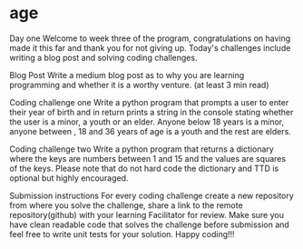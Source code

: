 # age
Day one
Welcome to week three of the program, congratulations on having made it this far and thank you for not giving up. Today's challenges include writing a blog post and solving coding challenges.

Blog Post
Write a medium blog post as to why you are learning programming and whether it is a worthy venture. (at least 3 min read)

Coding challenge one
Write a python program that prompts a user to enter their year of birth and in return prints a string in the console stating whether the user is a minor, a youth or an elder. Anyone below 18 years is a minor, anyone between , 18 and 36 years of age is a youth and the rest are elders.

Coding challenge two
Write a python program that returns a dictionary where the keys are numbers between 1 and 15 and the values are squares of the keys. Please note that do not hard code the dictionary and TTD is optional but highly encouraged.

Submission instructions
For every coding challenge create a new repository from where you solve the challenge, share a link to the remote repository(github) with your learning Facilitator for review. Make sure you have clean readable code that solves the challenge before submission and feel free to write unit tests for your solution. Happy coding!!!
